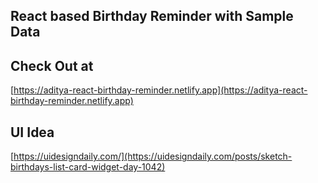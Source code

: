 ## React based Birthday Reminder with Sample Data

## Check Out at

[https://aditya-react-birthday-reminder.netlify.app](https://aditya-react-birthday-reminder.netlify.app)

## UI Idea

[https://uidesigndaily.com/](https://uidesigndaily.com/posts/sketch-birthdays-list-card-widget-day-1042)
